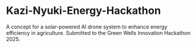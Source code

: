 # Kazi-Nyuki-Energy-Hackathon
A concept for a solar-powered AI drone system to enhance energy efficiency in agriculture. Submitted to the Green Wells Innovation Hackathon 2025.
